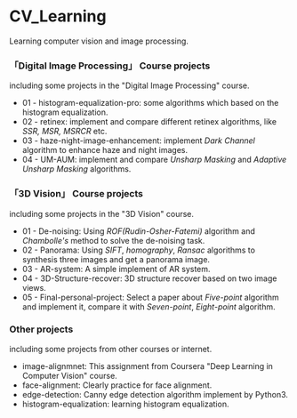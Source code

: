 # CV_Learning
Learning computer vision and image processing.

### 「Digital Image Processing」 Course projects
including some projects in the "Digital Image Processing" course.
 - 01 - histogram-equalization-pro: some algorithms which based on the histogram equalization.
 - 02 - retinex: implement and compare different retinex algorithms, like *SSR, MSR, MSRCR* etc.
 - 03 - haze-night-image-enhancement: implement *Dark Channel* algorithm to enhance haze and night images.
 - 04 - UM-AUM: implement and compare *Unsharp Masking* and *Adaptive Unsharp Masking* algorithms.

### 「3D Vision」 Course projects
including some projects in the "3D Vision" course.

+ 01 - De-noising: Using *ROF(Rudin-Osher-Fatemi)* algorithm and *Chambolle's* method to solve the de-noising task.
+ 02 - Panorama: Using *SIFT*, *homography*, *Ransac* algorithms to synthesis three images and get a panorama image.
+ 03 - AR-system: A simple implement of AR system.
+ 04 - 3D-Structure-recover: 3D structure recover based on two image views.
+ 05 - Final-personal-project: Select a paper about *Five-point* algorithm and implement it, compare it with *Seven-point*, *Eight-point* algorithm.

### Other projects
including some projects from other courses or internet.

+ image-alignmnet: This assignment from Coursera "Deep Learning in Computer Vision" course.
+ face-alignment: Clearly practice for face alignment.
+ edge-detection: Canny edge detection algorithm implement by Python3.
+ histogram-equalization: learning histogram equalization.

